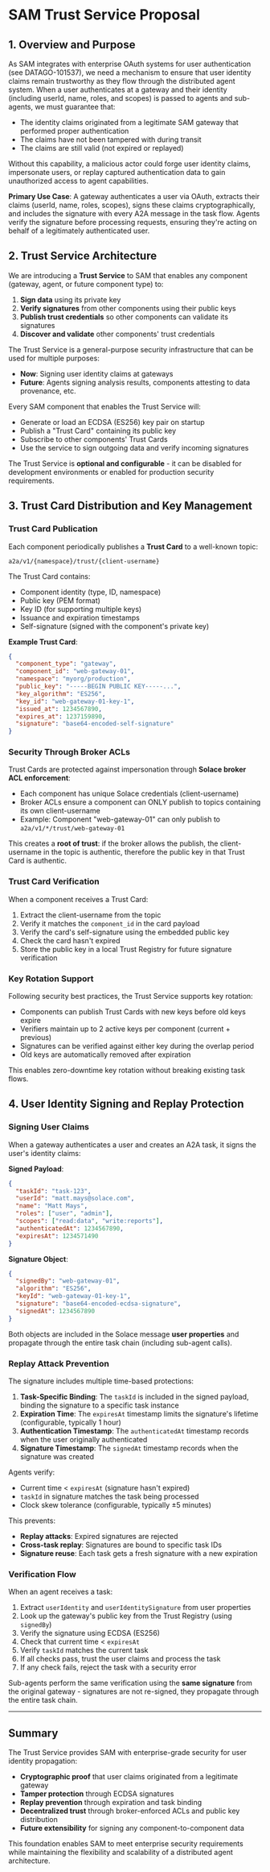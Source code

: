 # SAM Trust Service Proposal

## 1. Overview and Purpose

As SAM integrates with enterprise OAuth systems for user authentication (see DATAGO-101537), we need a mechanism to ensure that user identity claims remain trustworthy as they flow through the distributed agent system. When a user authenticates at a gateway and their identity (including userId, name, roles, and scopes) is passed to agents and sub-agents, we must guarantee that:

- The identity claims originated from a legitimate SAM gateway that performed proper authentication
- The claims have not been tampered with during transit
- The claims are still valid (not expired or replayed)

Without this capability, a malicious actor could forge user identity claims, impersonate users, or replay captured authentication data to gain unauthorized access to agent capabilities.

**Primary Use Case**: A gateway authenticates a user via OAuth, extracts their claims (userId, name, roles, scopes), signs these claims cryptographically, and includes the signature with every A2A message in the task flow. Agents verify the signature before processing requests, ensuring they're acting on behalf of a legitimately authenticated user.

## 2. Trust Service Architecture

We are introducing a **Trust Service** to SAM that enables any component (gateway, agent, or future component type) to:

1. **Sign data** using its private key
2. **Verify signatures** from other components using their public keys
3. **Publish trust credentials** so other components can validate its signatures
4. **Discover and validate** other components' trust credentials

The Trust Service is a general-purpose security infrastructure that can be used for multiple purposes:
- **Now**: Signing user identity claims at gateways
- **Future**: Agents signing analysis results, components attesting to data provenance, etc.

Every SAM component that enables the Trust Service will:
- Generate or load an ECDSA (ES256) key pair on startup
- Publish a "Trust Card" containing its public key
- Subscribe to other components' Trust Cards
- Use the service to sign outgoing data and verify incoming signatures

The Trust Service is **optional and configurable** - it can be disabled for development environments or enabled for production security requirements.

## 3. Trust Card Distribution and Key Management

### Trust Card Publication

Each component periodically publishes a **Trust Card** to a well-known topic:
```
a2a/v1/{namespace}/trust/{client-username}
```

The Trust Card contains:
- Component identity (type, ID, namespace)
- Public key (PEM format)
- Key ID (for supporting multiple keys)
- Issuance and expiration timestamps
- Self-signature (signed with the component's private key)

**Example Trust Card**:
```json
{
  "component_type": "gateway",
  "component_id": "web-gateway-01",
  "namespace": "myorg/production",
  "public_key": "-----BEGIN PUBLIC KEY-----...",
  "key_algorithm": "ES256",
  "key_id": "web-gateway-01-key-1",
  "issued_at": 1234567890,
  "expires_at": 1237159890,
  "signature": "base64-encoded-self-signature"
}
```

### Security Through Broker ACLs

Trust Cards are protected against impersonation through **Solace broker ACL enforcement**:
- Each component has unique Solace credentials (client-username)
- Broker ACLs ensure a component can ONLY publish to topics containing its own client-username
- Example: Component "web-gateway-01" can only publish to `a2a/v1/*/trust/web-gateway-01`

This creates a **root of trust**: if the broker allows the publish, the client-username in the topic is authentic, therefore the public key in that Trust Card is authentic.

### Trust Card Verification

When a component receives a Trust Card:
1. Extract the client-username from the topic
2. Verify it matches the `component_id` in the card payload
3. Verify the card's self-signature using the embedded public key
4. Check the card hasn't expired
5. Store the public key in a local Trust Registry for future signature verification

### Key Rotation Support

Following security best practices, the Trust Service supports key rotation:
- Components can publish Trust Cards with new keys before old keys expire
- Verifiers maintain up to 2 active keys per component (current + previous)
- Signatures can be verified against either key during the overlap period
- Old keys are automatically removed after expiration

This enables zero-downtime key rotation without breaking existing task flows.

## 4. User Identity Signing and Replay Protection

### Signing User Claims

When a gateway authenticates a user and creates an A2A task, it signs the user's identity claims:

**Signed Payload**:
```json
{
  "taskId": "task-123",
  "userId": "matt.mays@solace.com",
  "name": "Matt Mays",
  "roles": ["user", "admin"],
  "scopes": ["read:data", "write:reports"],
  "authenticatedAt": 1234567890,
  "expiresAt": 1234571490
}
```

**Signature Object**:
```json
{
  "signedBy": "web-gateway-01",
  "algorithm": "ES256",
  "keyId": "web-gateway-01-key-1",
  "signature": "base64-encoded-ecdsa-signature",
  "signedAt": 1234567890
}
```

Both objects are included in the Solace message **user properties** and propagate through the entire task chain (including sub-agent calls).

### Replay Attack Prevention

The signature includes multiple time-based protections:

1. **Task-Specific Binding**: The `taskId` is included in the signed payload, binding the signature to a specific task instance
2. **Expiration Time**: The `expiresAt` timestamp limits the signature's lifetime (configurable, typically 1 hour)
3. **Authentication Timestamp**: The `authenticatedAt` timestamp records when the user originally authenticated
4. **Signature Timestamp**: The `signedAt` timestamp records when the signature was created

Agents verify:
- Current time < `expiresAt` (signature hasn't expired)
- `taskId` in signature matches the task being processed
- Clock skew tolerance (configurable, typically ±5 minutes)

This prevents:
- **Replay attacks**: Expired signatures are rejected
- **Cross-task replay**: Signatures are bound to specific task IDs
- **Signature reuse**: Each task gets a fresh signature with a new expiration

### Verification Flow

When an agent receives a task:
1. Extract `userIdentity` and `userIdentitySignature` from user properties
2. Look up the gateway's public key from the Trust Registry (using `signedBy`)
3. Verify the signature using ECDSA (ES256)
4. Check that current time < `expiresAt`
5. Verify `taskId` matches the current task
6. If all checks pass, trust the user claims and process the task
7. If any check fails, reject the task with a security error

Sub-agents perform the same verification using the **same signature** from the original gateway - signatures are not re-signed, they propagate through the entire task chain.

---

## Summary

The Trust Service provides SAM with enterprise-grade security for user identity propagation:
- **Cryptographic proof** that user claims originated from a legitimate gateway
- **Tamper protection** through ECDSA signatures
- **Replay prevention** through expiration and task binding
- **Decentralized trust** through broker-enforced ACLs and public key distribution
- **Future extensibility** for signing any component-to-component data

This foundation enables SAM to meet enterprise security requirements while maintaining the flexibility and scalability of a distributed agent architecture.
